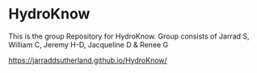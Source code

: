 # HydroKnow
This is the group Repository for HydroKnow. Group consists of Jarrad S, William C, Jeremy H-D, Jacqueline D & Renee G

https://jarraddsutherland.github.io/HydroKnow/
